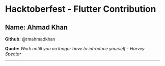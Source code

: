 # Hacktoberfest - Flutter Contribution

## Name: Ahmad Khan

**Github:** @rmahmadkhan

**Quote:** *Work untill you no longer have to introduce yourself - Harvey Spectar*

---
